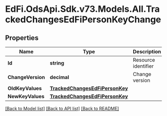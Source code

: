 # EdFi.OdsApi.Sdk.v73.Models.All.TrackedChangesEdFiPersonKeyChange

## Properties

Name | Type | Description | Notes
------------ | ------------- | ------------- | -------------
**Id** | **string** | Resource identifier | [optional] 
**ChangeVersion** | **decimal** | Change version | [optional] 
**OldKeyValues** | [**TrackedChangesEdFiPersonKey**](TrackedChangesEdFiPersonKey.md) |  | [optional] 
**NewKeyValues** | [**TrackedChangesEdFiPersonKey**](TrackedChangesEdFiPersonKey.md) |  | [optional] 

[[Back to Model list]](../../README.md#documentation-for-models) [[Back to API list]](../../README.md#documentation-for-api-endpoints) [[Back to README]](../../README.md)


